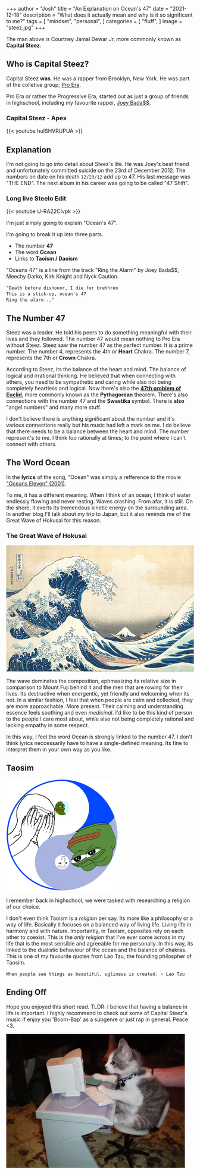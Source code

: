 +++
author = "Josh"
title = "An Explanation on Ocean's 47"
date = "2021-12-18"
description = "What does it actually mean and why is it so significant to me?"
tags = [
    "mindset",
    "personal",
]
categories = [
    "fluff",
]
image = "steez.jpg"
+++

The man above is Courtney Jamal Dewar Jr, more commonly known as **Capital Steez**.
<!--more-->

## Who is Capital Steez?

Capital Steez **was**. He was a rapper from Brooklyn, New York. 
He was part of the colletive group; [Pro Era](https://en.wikipedia.org/wiki/Pro_Era). 

Pro Era or rather the Progressive Era, started out as just a group of friends in highschool, including my favourite rapper, [Joey Bada$$](https://en.wikipedia.org/wiki/Joey_Badass).

### Capital Steez - Apex
{{< youtube huISHVRUPUA >}}

## Explanation 

I'm not going to go into detail about Steez's life.
He was Joey's best friend and unfortunately committed suicide on the 23rd of December 2012.
The numbers on date on his death ```12/23/12``` add up to 47.
His last message was "THE END". 
The next album in his career was going to be called "47 Shift".


### Long live Steelo Edit
{{< youtube U-RA22CIvpk >}}

I'm just simply going to explain "Ocean's 47".

I'm going to break it up into three parts.
* The number **47**
* The word **Ocean**
* Links to **Taoism / Daoism**

"Oceans 47" is a line from the track "Ring the Alarm" by Joey Bada$$, Meechy Darko, Kirk Knight and Nyck Caution.

```
"Death before dishonor, I die for brethren
This is a stick-up, ocean's 47
Ring the alarm..."
```
## The Number 47

Steez was a leader. He told his peers to do something meaningful with their lives and they followed.
The number 47 would mean nothing to Pro Era without Steez.
Steez saw the number 47 as the perfect number. It is a prime number. The number 4, represents the 4th or **Heart** Chakra. The number 7, represents the 7th or **Crown** Chakra.

According to Steez, its the balance of the heart and mind. The balance of logical and irrational thinking. He believed that when connecting with others, you need to be sympathetic and caring while also not being completely heartless and logical. Now there's also the **[47th problem of Euclid](https://www.masonic-lodge-of-education.com/47th-problem-of-euclid.html)**, more commonly known as the **Pythagorean** theorem. There's also connections with the number 47 and the **Swastika** symbol. There is **also** "angel numbers" and many more stuff.

I don't believe there is anything significant about the number and it's various connections really but
his music had left a mark on me. 
I do believe that there needs to be a balance between the heart and mind. The number represent's to me. 
I think too rationally at times; to the point where I can't connect with others.

## The Word Ocean 

In the **lyrics** of the song, "Ocean" was simply a refference to the movie ["Oceans Eleven" (2001)](https://www.imdb.com/title/tt0240772/). 

To me, it has a different meaning. When I think of an ocean, I think of water endlessly flowing and never resting. Waves crashing. From afar, it is still. On the shore, it exerts its tremendous kinetic energy on the surrounding area. In another blog I'll talk about my trip to Japan, but it also reminds me of the Great Wave of Hokusai for this reason.

### The Great Wave of Hokusai

![The Great Wave Off Kanagawa | Japanese: 神奈川沖浪裏](hokusai.jpg)

The wave dominates the composition, ephmasizing its relative size in comparison to Mount Fuji behind it and the men that are rowing for their lives. 
Its destructive when energentic, yet friendly and welcoming when its not. 
In a similar fashion, I feel that when people are calm and collected, they are more approachable. 
More present. 
Their calming and understanding essence feels soothing and even *medicinal*. 
I'd like to be this kind of person to the people I care most about, while also not being completely rational and lacking empathy in some respect.

In this way, I feel the word Ocean is strongly linked to the number 47. I don't think lyrics neccessarily have to have a single-defined meaning. Its fine to interpret them in your own way as you like.

## Taosim

![](tao.png)


I remember back in highschool, we were tasked with researching a religion of our choice.

I don't even think Taoism is a *religion* per say. Its more like a philosophy or a way of life.
Basically it focuses on a balanced way of living life. Living life in harmony and with nature.
Importantly, in Taoism, opposites rely on each other to coexist. 
This is the *only religion* that I've ever come across in my life that is the most sensible and agreeable for me personally.
In this way, its linked to the dualistic behaviour of the ocean and the balance of chakras.
This is one of my favourite quotes from Lao Tzu, the founding philospher of Taosim.

```
When people see things as beautiful, ugliness is created. ~ Lao Tzu
```


## Ending Off

Hope you enjoyed this short read. TLDR: I believe that having a balance in life is important. 
I highly recommend to check out some of Capital Steez's music if enjoy you 'Boom-Bap' as a subgenre or just rap in general. 
Peace <3.

![](cutecat.png)
